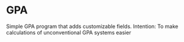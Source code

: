 # GPA
Simple GPA program that adds customizable fields. Intention: To make calculations of unconventional GPA systems easier
